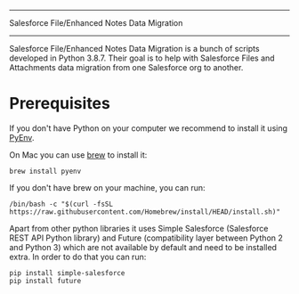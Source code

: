 *********************************************
Salesforce File/Enhanced Notes Data Migration
*********************************************

Salesforce File/Enhanced Notes Data Migration is a bunch of scripts developed in Python 3.8.7. Their goal is to help with Salesforce Files and Attachments data migration from one Salesforce org to another.

# Prerequisites
If you don't have Python on your computer we recommend to install it using [PyEnv](https://github.com/pyenv/pyenv).

On Mac you can use [brew](https://github.com/rbenv/rbenv) to install it:

    brew install pyenv
    
If you don't have brew on your machine, you can run:

    /bin/bash -c "$(curl -fsSL https://raw.githubusercontent.com/Homebrew/install/HEAD/install.sh)"

Apart from other python libraries it uses Simple Salesforce (Salesforce REST API Python library) and Future (compatibility layer between Python 2 and Python 3) which are not available by default and need to be installed extra. In order to do that you can run:

    pip install simple-salesforce
    pip install future
